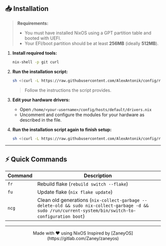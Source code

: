 ## 📥 Installation

> **Requirements:**  
> - You must have installed NixOS using a GPT partition table and booted with UEFI.  
> - Your EFI/boot partition should be at least **256MB** (ideally **512MB**).

1. **Install required tools:**

   ```bash
   nix-shell -p git curl
   ```

2. **Run the installation script:**

   ```bash
   sh <(curl -L https://raw.githubusercontent.com/AlexAntonik/config/refs/heads/master/install.sh)
   ```

   > Follow the instructions the script provides.

3. **Edit your hardware drivers:**
   - Open `/home/<your-username>/config/hosts/default/drivers.nix`
   - Uncomment and configure the modules for your hardware as described in the file.

4. **Run the installation script again to finish setup:**

   ```bash
   sh <(curl -L https://raw.githubusercontent.com/AlexAntonik/config/refs/heads/master/install.sh)
   ```

---

## ⚡ Quick Commands

| Command | Description |
|---------|-------------|
| `fr`  | Rebuild flake (`rebuild switch --flake`) |
| `fu`  | Update flake (`nix flake update`) |
| `ncg` | Clean old generations (`nix-collect-garbage --delete-old && sudo nix-collect-garbage -d && sudo /run/current-system/bin/switch-to-configuration boot`) |

---

<div align="center">
Made with ❤️ using NixOS  
Inspired by [ZaneyOS](https://gitlab.com/Zaney/zaneyos)
</div>


